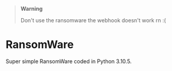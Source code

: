 > **Warning**
>
> Don't use the ransomware the webhook doesn't work rn :(

# RansomWare
Super simple RansomWare coded in Python 3.10.5.
